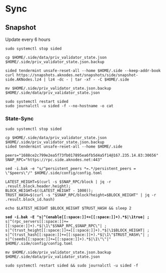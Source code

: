 # Sync

## Snapshot

Update every 6 hours

```
sudo systemctl stop sided

cp $HOME/.side/data/priv_validator_state.json $HOME/.side/priv_validator_state.json.backup 

sided tendermint unsafe-reset-all --home $HOME/.side --keep-addr-book 
curl https://snapshots.aknodes.net/snapshots/side/snapshot-side.AKNodes.lz4 | lz4 -dc - | tar -xf - -C $HOME/.side

mv $HOME/.side/priv_validator_state.json.backup $HOME/.side/data/priv_validator_state.json 

sudo systemctl restart sided
sudo journalctl -u sided -f --no-hostname -o cat
```



### State-Sync



<pre><code>sudo systemctl stop sided

cp $HOME/.side/data/priv_validator_state.json $HOME/.side/priv_validator_state.json.backup
sided tendermint unsafe-reset-all --home $HOME/.side

peers="1688ce2c799e2ea5f73fb017895ea6fb5d4a5f14@167.235.14.83:30656"  
SNAP_RPC="https://rpc.side.aknodes.net:443"

sed -i.bak -e "s/^persistent_peers *=.*/persistent_peers = \"$peers\"/" $HOME/.side/config/config.toml 

LATEST_HEIGHT=$(curl -s $SNAP_RPC/block | jq -r .result.block.header.height);
BLOCK_HEIGHT=$((LATEST_HEIGHT - 1000));
TRUST_HASH=$(curl -s "$SNAP_RPC/block?height=$BLOCK_HEIGHT" | jq -r .result.block_id.hash) 

echo $LATEST_HEIGHT $BLOCK_HEIGHT $TRUST_HASH &#x26;&#x26; sleep 2

<strong>sed -i.bak -E "s|^(enable[[:space:]]+=[[:space:]]+).*$|\1true| ;
</strong>s|^(rpc_servers[[:space:]]+=[[:space:]]+).*$|\1\"$SNAP_RPC,$SNAP_RPC\"| ;
s|^(trust_height[[:space:]]+=[[:space:]]+).*$|\1$BLOCK_HEIGHT| ;
s|^(trust_hash[[:space:]]+=[[:space:]]+).*$|\1\"$TRUST_HASH\"| ;
s|^(seeds[[:space:]]+=[[:space:]]+).*$|\1\"\"|" $HOME/.side/config/config.toml

mv $HOME/.side/priv_validator_state.json.backup $HOME/.side/data/priv_validator_state.json

sudo systemctl restart sided &#x26;&#x26; sudo journalctl -u sided -f
</code></pre>
